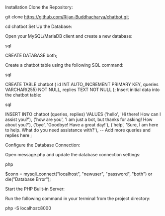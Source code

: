 Installation
Clone the Repository:

git clone https://github.com/Rijan-Buddhacharya/chatbot.git

cd chatbot
Set Up the Database:

Open your MySQL/MariaDB client and create a new database:

sql

CREATE DATABASE both;

Create a chatbot table using the following SQL command:

sql

CREATE TABLE chatbot (
    id INT AUTO_INCREMENT PRIMARY KEY,
    queries VARCHAR(255) NOT NULL,
    replies TEXT NOT NULL
);
Insert initial data into the chatbot table:

sql

INSERT INTO chatbot (queries, replies) VALUES
('hello', 'Hi there! How can I assist you?'),
('how are you', 'I am just a bot, but thanks for asking! How about you?'),
('bye', 'Goodbye! Have a great day!'),
('help', 'Sure, I am here to help. What do you need assistance with?'),
-- Add more queries and replies here
;

Configure the Database Connection:

Open message.php and update the database connection settings:

php

$conn = mysqli_connect("localhost", "newuser", "password", "both") or die("Database Error");

Start the PHP Built-in Server:

Run the following command in your terminal from the project directory:

php -S localhost:8000
